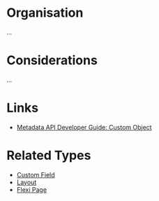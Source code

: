 # Organisation

...

# Considerations

...

# Links

- [Metadata API Developer Guide: Custom Object](https://developer.salesforce.com/docs/atlas.en-us.238.0.api_meta.meta/api_meta/customobject.htm)

# Related Types

- [Custom Field](custom-field.md)
- [Layout](layout.md)
- [Flexi Page](flexi-page.md)
